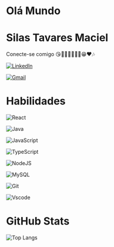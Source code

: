 # Olá Mundo 

# Silas Tavares Maciel 

Conecte-se comigo 😘😶‍🌫️🙄🥵🥶🫣😁❤️🎶

[![LinkedIn](https://img.shields.io/badge/LinkedIn-0077B5?style=for-the-badge&logo=linkedin&logoColor=white)](https://www.linkedin.com/in/tavaressilas/)

[![Gmail](https://img.shields.io/badge/Gmail-333333?style=for-the-badge&logo=gmail&logoColor=red)](mailto:silas.tavares07@gmail.com)
 
# Habilidades 
![React](https://img.shields.io/badge/React-20232A?style=for-the-badge&logo=react&logoColor=61DAFB)

![Java](https://img.shields.io/badge/java-%23ED8B00.svg?style=for-the-badge&logo=openjdk&logoColor=white)

![JavaScript](https://img.shields.io/badge/JavaScript-F7DF1E?style=for-the-badge&logo=javascript&logoColor=black)

![TypeScript](https://img.shields.io/badge/TypeScript-007ACC?style=for-the-badge&logo=typescript&logoColor=white)

![NodeJS](https://img.shields.io/badge/node.js-6DA55F?style=for-the-badge&logo=node.js&logoColor=white)

![MySQL](https://img.shields.io/badge/MySQL-00000F?style=for-the-badge&logo=mysql&logoColor=white)

![Git](https://img.shields.io/badge/GIT-E44C30?style=for-the-badge&logo=git&logoColor=white)

![Vscode](https://img.shields.io/badge/Vscode-007ACC?style=for-the-badge&logo=visual-studio-code&logoColor=white)

# GitHub Stats

![Top Langs](https://github-readme-stats-git-masterrstaa-rickstaa.vercel.app/api/top-langs/?username=tavaressilas10&layout=compact&bg_color=000&border_color=30A3DC&title_color=E94D5F&text_color=FFF)

